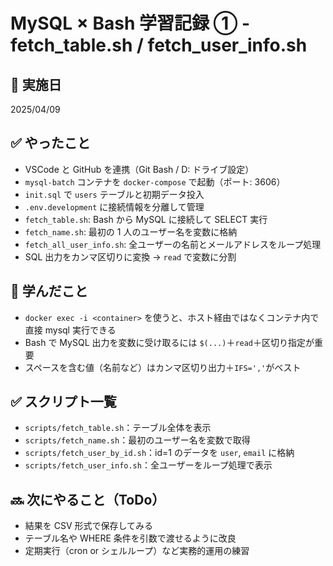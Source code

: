 # MySQL × Bash 学習記録 ① - fetch_table.sh / fetch_user_info.sh

## 📅 実施日

2025/04/09

## ✅ やったこと

- VSCode と GitHub を連携（Git Bash / D: ドライブ設定）
- `mysql-batch` コンテナを `docker-compose` で起動（ポート: 3606）
- `init.sql` で `users` テーブルと初期データ投入
- `.env.development` に接続情報を分離して管理
- `fetch_table.sh`: Bash から MySQL に接続して SELECT 実行
- `fetch_name.sh`: 最初の 1 人のユーザー名を変数に格納
- `fetch_all_user_info.sh`: 全ユーザーの名前とメールアドレスをループ処理
- SQL 出力をカンマ区切りに変換 → `read` で変数に分割

## 🧠 学んだこと

- `docker exec -i <container>` を使うと、ホスト経由ではなくコンテナ内で直接 mysql 実行できる
- Bash で MySQL 出力を変数に受け取るには `$(...)`＋`read`＋区切り指定が重要
- スペースを含む値（名前など）はカンマ区切り出力＋`IFS=','`がベスト

## ✅ スクリプト一覧

- `scripts/fetch_table.sh`：テーブル全体を表示
- `scripts/fetch_name.sh`：最初のユーザー名を変数で取得
- `scripts/fetch_user_by_id.sh`：id=1 のデータを `user`, `email` に格納
- `scripts/fetch_user_info.sh`：全ユーザーをループ処理で表示

## 🔜 次にやること（ToDo）

- 結果を CSV 形式で保存してみる
- テーブル名や WHERE 条件を引数で渡せるように改良
- 定期実行（cron or シェルループ）など実務的運用の練習
